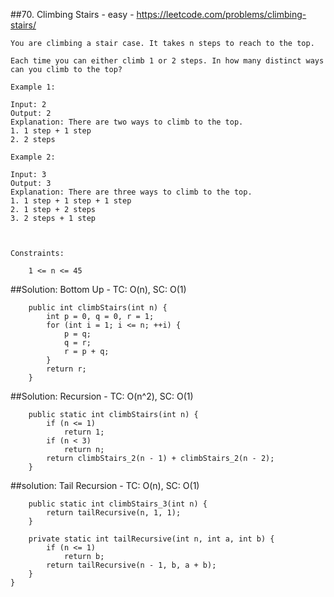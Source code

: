 ##70. Climbing Stairs - easy - https://leetcode.com/problems/climbing-stairs/
```
You are climbing a stair case. It takes n steps to reach to the top.

Each time you can either climb 1 or 2 steps. In how many distinct ways can you climb to the top?

Example 1:

Input: 2
Output: 2
Explanation: There are two ways to climb to the top.
1. 1 step + 1 step
2. 2 steps

Example 2:

Input: 3
Output: 3
Explanation: There are three ways to climb to the top.
1. 1 step + 1 step + 1 step
2. 1 step + 2 steps
3. 2 steps + 1 step

 

Constraints:

    1 <= n <= 45
```
##Solution: Bottom Up - TC: O(n), SC: O(1)
```
    public int climbStairs(int n) {
        int p = 0, q = 0, r = 1;
        for (int i = 1; i <= n; ++i) {
            p = q; 
            q = r; 
            r = p + q;
        }
        return r;
    }
```

##Solution: Recursion - TC: O(n^2), SC: O(1)
```
    public static int climbStairs(int n) {
        if (n <= 1)
            return 1;
        if (n < 3)
            return n;
        return climbStairs_2(n - 1) + climbStairs_2(n - 2);
    }
```

##solution: Tail Recursion - TC: O(n), SC: O(1)
```
    public static int climbStairs_3(int n) {
        return tailRecursive(n, 1, 1);
    }

    private static int tailRecursive(int n, int a, int b) {
        if (n <= 1)
            return b;
        return tailRecursive(n - 1, b, a + b);
    }
}
```